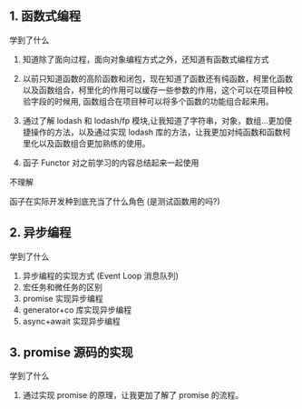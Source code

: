 <!-- https://www.jianshu.com/p/280c6a6f2594 -->

## 1. 函数式编程

学到了什么

1. 知道除了面向过程，面向对象编程方式之外，还知道有函数式编程方式

2. 以前只知道函数的高阶函数和闭包，现在知道了函数还有纯函数，柯里化函数以及函数组合，柯里化的作用可以缓存一些参数的作用，这个可以在项目种校验字段的时候用, 函数组合在项目种可以将多个函数的功能组合起来用。

3. 通过了解 lodash 和 lodash/fp 模块,让我知道了字符串，对象，数组...更加便捷操作的方法，以及通过实现 lodash 库的方法，让我更加对纯函数和函数柯里化以及函数组合更加熟练的使用。

4. 函子 Functor 对之前学习的内容总结起来一起使用

不理解

函子在实际开发种到底充当了什么角色 (是测试函数用的吗?)

## 2. 异步编程

学到了什么

1. 异步编程的实现方式 (Event Loop 消息队列)
2. 宏任务和微任务的区别
3. promise 实现异步编程
4. generator+co 库实现异步编程
5. async+await 实现异步编程

## 3. promise 源码的实现

学到了什么

1. 通过实现 promise 的原理，让我更加了解了 promise 的流程。
